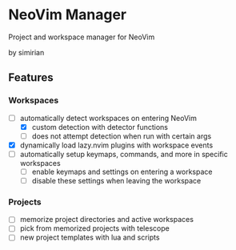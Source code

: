 # NeoVim Manager

Project and workspace manager for NeoVim<br>

by simirian

## Features

### Workspaces

- [ ] automatically detect workspaces on entering NeoVim
    - [x] custom detection with detector functions
    - [ ] does not attempt detection when run with certain args
- [x] dynamically load lazy.nvim plugins with workspace events
- [ ] automatically setup keymaps, commands, and more in specific workspaces
    - [ ] enable keymaps and settings on entering a workspace
    - [ ] disable these settings when leaving the workspace

### Projects

- [ ] memorize project directories and active workspaces
- [ ] pick from memorized projects with telescope
- [ ] new project templates with lua and scripts
